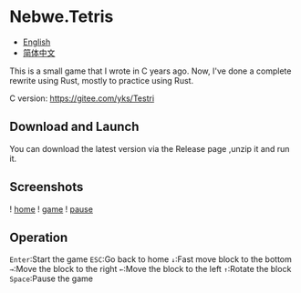 # Nebwe.Tetris

- [English](README.md)
- [简体中文](README.zh.md)

This is a small game that I wrote in C years ago. Now, I've done a complete rewrite using Rust, mostly to practice using Rust.

C version: <https://gitee.com/yks/Testri>

## Download and Launch

You can download the latest version via the Release page ,unzip it and run it.

## Screenshots

! [home](asset/screenshot_home.png)
! [game](asset/screenshot_game.gif)
! [pause](asset/screenshot_pause.png)

## Operation

`Enter`:Start the game
`ESC`:Go back to home
`↓`:Fast move block to the bottom
`→`:Move the block to the right
`←`:Move the block to the left
`↑`:Rotate the block
`Space`:Pause the game